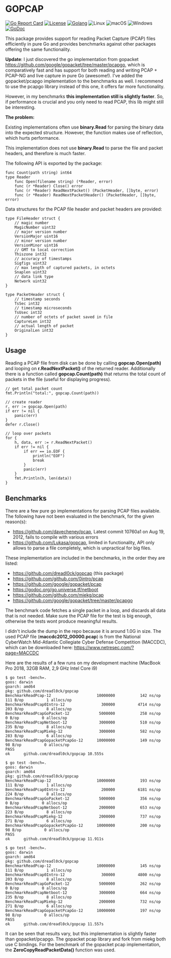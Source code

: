 # GOPCAP

[![Go Report Card](https://goreportcard.com/badge/github.com/dreadl0ck/gopcap)](https://goreportcard.com/report/github.com/dreadl0ck/gopcap)
[![License](https://img.shields.io/badge/License-GPLv3-blue.svg)](https://raw.githubusercontent.com/dreadl0ck/gopcap/master/docs/LICENSE)
[![Golang](https://img.shields.io/badge/Go-1.10-blue.svg)](https://golang.org)
![Linux](https://img.shields.io/badge/Supports-Linux-green.svg)
![macOS](https://img.shields.io/badge/Supports-macOS-green.svg)
![Windows](https://img.shields.io/badge/Supports-Windows-green.svg)
[![GoDoc](https://img.shields.io/badge/godoc-reference-blue.svg)](https://godoc.org/github.com/dreadl0ck/gopcap)

This package provides support for reading Packet Capture (PCAP) files efficiently in pure Go
and provides benchmarks against other packages offering the same functionality.

**Update**: I just discovered the go implementation from gopacket https://github.com/google/gopacket/tree/master/pcapgo,
which is comparatively fast and has support for both reading and writing PCAP + PCAP-NG and live capture in pure Go (awesome!).
I've added the gopacket/pcapgo implementation to the benchmarks as well.
I recommend to use the pcapgo library instead of this one, it offers far more functionality.

However, in my benchmarks **this implementation still is slightly faster**.
So, if performance is crucial and you only need to read PCAP, this lib might still be interesting.

**The problem:**

Existing implementations often use **binary.Read** for parsing the binary data into the expected structure.
However, the function makes use of reflection, which hurts performance.

This implementation does not use **binary.Read** to parse the file and packet headers,
and therefore is much faster.

The following API is exported by the package:

```golang
func Count(path string) int64
type Reader
    func Open(filename string) (*Reader, error)
    func (r *Reader) Close() error
    func (r *Reader) ReadNextPacket() (PacketHeader, []byte, error)
    func (r *Reader) ReadNextPacketHeader() (PacketHeader, []byte, error)
```

Data structures for the PCAP file header and packet headers are provided:

```golang
type FileHeader struct {
    // magic number
    MagicNumber uint32
    // major version number
    VersionMajor uint16
    // minor version number
    VersionMinor uint16
    // GMT to local correction
    Thiszone int32
    // accuracy of timestamps
    Sigfigs uint32
    // max length of captured packets, in octets
    Snaplen uint32
    // data link type
    Network uint32
}

type PacketHeader struct {
    // timestamp seconds
    TsSec int32
    // timestamp microseconds
    TsUsec int32
    // number of octets of packet saved in file
    CaptureLen int32
    // actual length of packet
    OriginalLen int32
}
```

## Usage

Reading a PCAP file from disk can be done by calling **gopcap.Open(path)** and looping on **r.ReadNextPacket()** of the returned reader.
Additionally there is a function called **gopcap.Count(path)** that returns the total count of packets in the file (useful for displaying progress).

```golang
// get total packet count
fmt.Println("total:", gopcap.Count(path))

// create reader
r, err := gopcap.Open(path)
if err != nil {
    panic(err)
}
defer r.Close()

// loop over packets
for {
    h, data, err := r.ReadNextPacket()
    if err != nil {
        if err == io.EOF {
            println("EOF")
            break
        }
        panic(err)
    }
    fmt.Println(h, len(data))
}
```

## Benchmarks

There are a few pure go implementations for parsing PCAP files available.
The following have not been evaluated in the benchmark, for the given reason(s):

- https://github.com/davecheney/pcap, Latest commit 10760a1  on Aug 19, 2012, fails to compile with various errors
- https://github.com/Lukasa/gopcap, limited in functionality, API only allows to parse a file completely, which is unpractical for big files.

These implementation are included in the benchmarks, in the order they are listed:

- https://github.com/dreadl0ck/gopcap (this package)
- https://github.com/github.com/0intro/pcap
- https://github.com/google/gopacket/pcap
- https://godoc.org/go.universe.tf/netboot
- https://github.com/github.com/miekg/pcap
- https://github.com/google/gopacket/tree/master/pcapgo

The benchmark code fetches a single packet in a loop, and discards all data that is not needed.
Make sure the PCAP file for the test is big enough, otherwise the tests wont produce meaningful results.

I didn't include the dump in the repo because it is around 1.0G in size.
The used PCAP file (**maccdc2012_00000.pcap**) is from the National CyberWatch Mid-Atlantic Collegiate Cyber Defense Competition (MACCDC),
which can be downloaded here: https://www.netresec.com/?page=MACCDC

Here are the results of a few runs on my development machine (MacBook Pro 2018, 32GB RAM, 2,9 GHz Intel Core i9)

    $ go test -bench=.
    goos: darwin
    goarch: amd64
    pkg: github.com/dreadl0ck/gopcap
    BenchmarkReadPcap-12                  	10000000	       142 ns/op	     111 B/op	       1 allocs/op
    BenchmarkReadPcap0Intro-12            	  300000	      4714 ns/op	     203 B/op	       8 allocs/op
    BenchmarkReadPcapGoPacket-12          	 5000000	       258 ns/op	       0 B/op	       0 allocs/op
    BenchmarkReadPcapNetboot-12           	 3000000	       510 ns/op	     235 B/op	       8 allocs/op
    BenchmarkReadPcapMiekg-12             	 3000000	       582 ns/op	     283 B/op	       6 allocs/op
    BenchmarkReadPcapGopacketPcapGo-12    	10000000	       149 ns/op	      98 B/op	       0 allocs/op
    PASS
    ok  	github.com/dreadl0ck/gopcap	10.555s
    
    $ go test -bench=.
    goos: darwin
    goarch: amd64
    pkg: github.com/dreadl0ck/gopcap
    BenchmarkReadPcap-12                  	10000000	       193 ns/op	     111 B/op	       1 allocs/op
    BenchmarkReadPcap0Intro-12            	  200000	      6181 ns/op	     224 B/op	       8 allocs/op
    BenchmarkReadPcapGoPacket-12          	 5000000	       356 ns/op	       0 B/op	       0 allocs/op
    BenchmarkReadPcapNetboot-12           	 2000000	       653 ns/op	     223 B/op	       8 allocs/op
    BenchmarkReadPcapMiekg-12             	 2000000	       737 ns/op	     271 B/op	       6 allocs/op
    BenchmarkReadPcapGopacketPcapGo-12    	10000000	       200 ns/op	      98 B/op	       0 allocs/op
    PASS
    ok  	github.com/dreadl0ck/gopcap	11.911s
    
    $ go test -bench=.
    goos: darwin
    goarch: amd64
    pkg: github.com/dreadl0ck/gopcap
    BenchmarkReadPcap-12                  	10000000	       145 ns/op	     111 B/op	       1 allocs/op
    BenchmarkReadPcap0Intro-12            	  300000	      4800 ns/op	     203 B/op	       8 allocs/op
    BenchmarkReadPcapGoPacket-12          	 5000000	       262 ns/op	       0 B/op	       0 allocs/op
    BenchmarkReadPcapNetboot-12           	 3000000	       664 ns/op	     235 B/op	       8 allocs/op
    BenchmarkReadPcapMiekg-12             	 2000000	       732 ns/op	     271 B/op	       6 allocs/op
    BenchmarkReadPcapGopacketPcapGo-12    	10000000	       197 ns/op	      98 B/op	       0 allocs/op
    PASS
    ok  	github.com/dreadl0ck/gopcap	11.557s

It can be seen that results vary, but this implementation is slightly faster than gopacket/pcapgo.
The gopacket pcap library and fork from miekg both use C bindings.
For the benchmark of the gopacket pcap implementation, the **ZeroCopyReadPacketData()** function was used.

